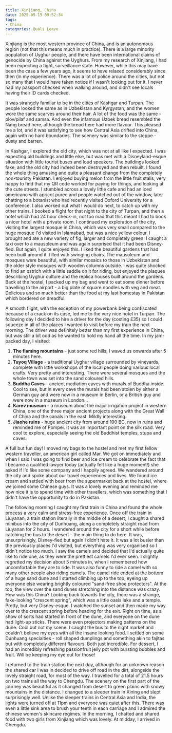 ```yaml
---
title: Xinjiang, China
date: 2025-09-15 09:52:34
tags:
- China
categories: Quali Leave
---
```

Xinjiang is the most western province of China, and is an autonomous region (not that this means much in practice). There is a large minority population of Uyghur people, and there have been international claims of genocide by China against the Uyghurs. From my research of Xinjiang, I had been expecting a tight, surveillance state. However, while this may have been the case a few years ago, it seems to have relaxed considerably since then (in my experience). There was a lot of police around the cities, but not so many that I would have taken notice if I wasn't looking out for it. I never had my passport checked when walking around, and didn't see locals having their ID cards checked.

It was strangely familiar to be in the cities of Kashgar and Turpan. The people looked the same as in Uzbekistan and Kyrgystan, and the women wore the same scarves around their hair. A lot of the food was the same - plov/pilaf and samsa. And even the infamous Uzbek bread resembled the Nang bread here, although the bread here had more flavour. This pleased me a lot, and it was satisfying to see how Central Asia drifted into China, again with no hard boundaries. The scenery was similar to the steppe - dusty and barren.

In Kashgar, I explored the old city, which was not at all like I expected. I was expecting old buildings and little else, but was met with a Disneyland-esque situation with little tourist buses and loud speakers. The buildings looked fake, and the old city had indeed been destroyed and then rebuilt. I found the whole thing amusing and quite a pleasant change from the completely non-touristy Pakistan. I enjoyed buying melon from the little fruit stalls, very happy to find that my QR code worked for paying for things, and looking at the cute streets. I stumbled across a lovely little cafe and had an iced americano with apricot puree and people watched out of the window, later chatting to a botanist who had recently visited Oxford University for a conference. I also worked out what I would do next, to catch up with my other trains. I booked a flight for that night to the city of Turpan, and then a hotel which had 24 hour check-in, not too mad that this meant I had to book a nicer hotel with a private room. I continued my exploration of the city, visiting the largest mosque in China, which was very small compared to the huge mosque I'd visited in Islamabad, but was a nice yellow colour. I brought and ate a new variety of fig, larger and completely green. I caught a taxi over to a mausoleum and was again surprised that it had been Disney-fied. But again, I quite enjoyed this. I liked the beautiful gardens that had been built around it, filled with swinging chairs. The mausoleum and mosques were beautiful, with similar mosaics to those in Uzbekistan and the older style mosques with wooden columns outside. I was quite shocked to find an ostrich with a little saddle on it for riding, but enjoyed the plaques describing Uyghur culture and the replica houses built around the gardens. Back at the hostel, I packed up my bag and went to eat some dinner before travelling to the airport - a big plate of square noodles with veg and meat. Delicious and so much better than the food at my last homestay in Pakistan which bordered on dreadful.

A smooth flight, with the exception of my powerbank being confiscated because of a crack on its case, led me to the very nice hotel in Turpan. The following day I decided to hire a driver for the day (costing £35) so I could squeeze in all of the places I wanted to visit before my train the next morning. The driver was definitely better than my first experience in China, but was still a bit odd as he wanted to hold my hand all the time. In my jam-packed day, I visited:

1. **The flaming mountains** - just some red hills, I waved us onwards after 5 minutes here.
2. **Tuyoq Village** - a traditional Uyghur village surrounded by vineyards, complete with little workshops of the local people doing various local crafts. Very pretty and interesting. There were several mosques and the whole town was set into the sand coloured hills.
3. **Buddha Caves** - ancient mediation caves with murals of Buddha inside. Cool to see, but in every cave the murals had been stolen by either a German guy and were now in a museum in Berlin, or a British guy and were now in a museum in London...
4. **Karev museum** - a museum about the major irrigation project in western China, one of the three major ancient projects along with the Great Wall of China and the canals in the east. Mildly interesting.
5. **Jiaohe ruins** - huge ancient city from around 100 BC, now in ruins and reminded me of Pompei. It was an important point on the silk road. Very cool to explore, especially seeing the old Buddhist temples, stupa and caves.

A full but fun day! I moved my bags to the hostel and met my first fellow western traveller, an american girl called Mar. We got on immediately and when I said I was going to find beer and ice cream to celebrate the fact that I became a qualified lawyer today (actually felt like a huge moment!) she asked if I'd like some company and I happily agreed. We wandered around the city and spoke about our travel experiences and lives. We found ice cream and settled with beer from the supermarket back at the hostel, where we joined some Chinese guys. It was a lovely evening and reminded me how nice it is to spend time with other travellers, which was something that I didn't have the opportunity to do in Pakistan.

The following morning I caught my first train in China and found the whole process a very calm and stress-free experience. Once off the train in Liuyanan, a train station literally in the middle of a desert, I caught a shared minibus into the city of Dunhuang, along a completely straight road from Liuyanan for 2 hours. I wandered around the city for a short while before catching the bus to the desert - the main thing to do here. It was, unsurprisingly, Disney-fied but again I didn't hate it. It was a lot busier than the previously places I'd visited, but everything was very organised so I didn't notice too much. I saw the camels and decided that I'd actually quite like to ride one, as they were the prettiest camels I'd ever seen. I slightly regretted my decision about 5 minutes in, when I remembered how uncomfortable they are to ride. It was also funny to ride a camel with so many other people also riding camels. The camel ride ended at the bottom of a huge sand dune and I started climbing up to the top, eyeing up everyone else wearing brightly coloured "sand-free shoe protectors". At the top, the view over the sand dunes stretching into the distance was crazy. How was this China? Looking back towards the city, there was a strange, fake-looking "crescent spring", which was a little oasis lake and a temple. Pretty, but very Disney-esque. I watched the sunset and then made my way over to the crescent spring before heading for the exit. Right on time, as a show of sorts had started in front of the dune, and everyone on the dune had light-up sticks. There were even projectors making patterns on the dune. Cool but not my scene. I caught the bus to the night market and couldn't believe my eyes with all the insane looking food. I settled on some Dunhuang specialties - roll shaped dumplings and something akin to fajitas but with completely different flavours. Both just incredible. For dessert, I had an incredibly refreshing passionfruit jelly pot with bursting bubbles and fruit. Will be keeping my eye out for those!

I returned to the train station the next day, although for an unknown reason the shared car I was in decided to drive off road in the dirt, alongside the lovely straight road, for most of the way. I travelled for a total of 21.5 hours on two trains all the way to Chengdu. The scenery on the first part of the journey was beautiful as it changed from desert to green plains with snowy mountains in the distance. I changed to a sleeper train in Xining and slept surprisingly well. Unlike the sleeper trains in Central Asia and India, the lights were turned off at 11pm and everyone was quiet after this. There was even a little sink area to brush your teeth in each carriage and I admired the chinese women's skincare regimes. In the morning, I chatted and shared food with two girls from Xinjiang which was lovely. At midday, I arrived in Chengdu.